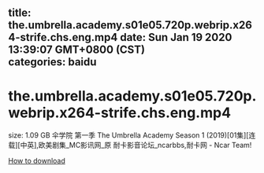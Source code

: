 
title: the.umbrella.academy.s01e05.720p.webrip.x264-strife.chs.eng.mp4
date: Sun Jan 19 2020 13:39:07 GMT+0800 (CST)    
categories: baidu
---

# the.umbrella.academy.s01e05.720p.webrip.x264-strife.chs.eng.mp4
size: 1.09 GB
 伞学院 第一季 The Umbrella Academy Season 1 (2019)[01集][连载][中英],欧美剧集_MC影讯网_原 耐卡影音论坛_ncarbbs,耐卡网 - Ncar Team!
 

[How to download](https://bpcam.bemobtrk.com/go/2ceec3aa-1ca2-46d6-b9ff-aaa5c184517c?jno=5092)